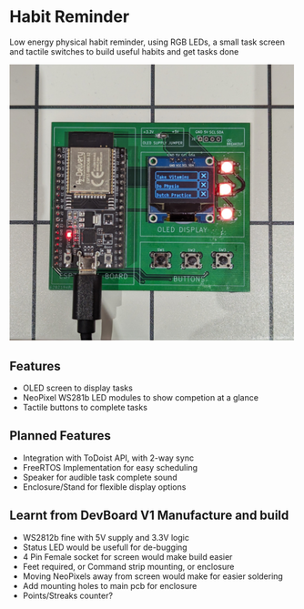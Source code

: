 # Habit Reminder
Low energy physical habit reminder, using RGB LEDs, a small task screen and tactile switches to build useful habits and get tasks done

<img src="/assets/images/Habit_tracker_devboardv1.jpg" width="500">

## Features
- OLED screen to display tasks
- NeoPixel WS281b LED modules to show competion at a glance
- Tactile buttons to complete tasks
## Planned Features
- Integration with ToDoist API, with 2-way sync
- FreeRTOS Implementation for easy scheduling
- Speaker for audible task complete sound
- Enclosure/Stand for flexible display options

## Learnt from DevBoard V1 Manufacture and build
- WS2812b fine with 5V supply and 3.3V logic
- Status LED would be usefull for de-bugging
- 4 Pin Female socket for screen would make build easier
- Feet required, or Command strip mounting, or enclosure
- Moving NeoPixels away from screen would make for easier soldering
- Add mounting holes to main pcb for enclosure
- Points/Streaks counter?
